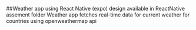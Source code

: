 ##Weather app using React Native (expo)
design available in ReactNative assement folder
Weather app fetches real-time data for current weather for countries using openweathermap api
